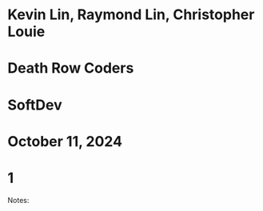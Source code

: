 # Kevin Lin, Raymond Lin, Christopher Louie
# Death Row Coders
# SoftDev
# October 11, 2024
# 1

Notes: 
